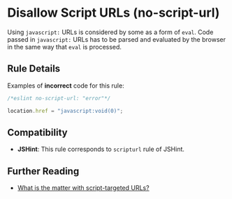 # Disallow Script URLs (no-script-url)

Using `javascript:` URLs is considered by some as a form of `eval`. Code passed in `javascript:` URLs has to be parsed and evaluated by the browser in the same way that `eval` is processed.

## Rule Details

Examples of **incorrect** code for this rule:

```js
/*eslint no-script-url: "error"*/

location.href = "javascript:void(0)";
```

## Compatibility

* **JSHint**: This rule corresponds to `scripturl` rule of JSHint.

## Further Reading

* [What is the matter with script-targeted URLs?](http://stackoverflow.com/questions/13497971/what-is-the-matter-with-script-targeted-urls)

